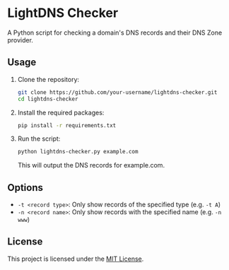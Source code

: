 # LightDNS Checker

A Python script for checking a domain's DNS records and their DNS Zone provider.

## Usage

1. Clone the repository:

    ```sh
    git clone https://github.com/your-username/lightdns-checker.git
    cd lightdns-checker
    ```

2. Install the required packages:

    ```sh
    pip install -r requirements.txt
    ```

3. Run the script:

    ```sh
    python lightdns-checker.py example.com
    ```

    This will output the DNS records for example.com.

## Options

* `-t <record type>`: Only show records of the specified type (e.g. `-t A`)
* `-n <record name>`: Only show records with the specified name (e.g. `-n www`)

## License

This project is licensed under the [MIT License](LICENSE).
